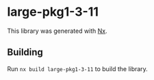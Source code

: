 # large-pkg1-3-11

This library was generated with [Nx](https://nx.dev).

## Building

Run `nx build large-pkg1-3-11` to build the library.
